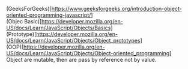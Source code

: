 (GeeksForGeeks)[https://www.geeksforgeeks.org/introduction-object-oriented-programming-javascript/]  
(Objec Basic)[https://developer.mozilla.org/en-US/docs/Learn/JavaScript/Objects/Basics]  
(Prototype)[https://developer.mozilla.org/en-US/docs/Learn/JavaScript/Objects/Object_prototypes]  
(OOP)[https://developer.mozilla.org/en-US/docs/Learn/JavaScript/Objects/Object-oriented_programming]   
Object are mutable, then are pass by reference not by value.   

